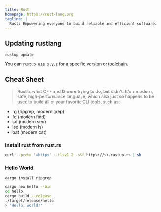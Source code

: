 ```yaml
---
title: Rust
homepage: https://rust-lang.org
tagline: |
  Rust: Empowering everyone to build reliable and efficient software.
---
```


## Updating rustlang

```bash
rustup update
```

You can `rustup use x.y.z` for a specific version or toolchain.

## Cheat Sheet

> Rust is what C++ and D were trying to do, but didn't. It's a modern, safe,
> high-performance language, which also just so happens to be used to build all
> of your favorite CLI tools, such as:

- rg (ripgrep, modern grep)
- fd (modern find)
- sd (modern sed)
- lsd (modern ls)
- bat (modern cat)

### Install rust from rust.rs

```bash
curl --proto '=https' --tlsv1.2 -sSf https://sh.rustup.rs | sh
```

### Hello World

```bash
cargo install ripgrep
```

```bash
cargo new hello --bin
cd hello
cargo build --release
./target/release/hello
> "Hello, world!"
```
